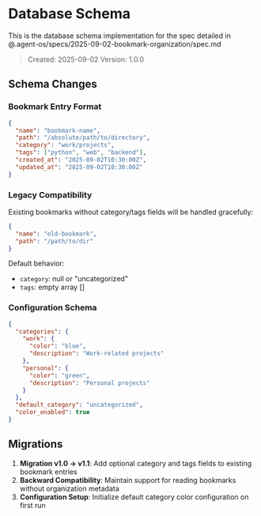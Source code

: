 # Database Schema

This is the database schema implementation for the spec detailed in @.agent-os/specs/2025-09-02-bookmark-organization/spec.md

> Created: 2025-09-02
> Version: 1.0.0

## Schema Changes

### Bookmark Entry Format

```json
{
  "name": "bookmark-name",
  "path": "/absolute/path/to/directory",
  "category": "work/projects",
  "tags": ["python", "web", "backend"],
  "created_at": "2025-09-02T10:30:00Z",
  "updated_at": "2025-09-02T10:30:00Z"
}
```

### Legacy Compatibility

Existing bookmarks without category/tags fields will be handled gracefully:

```json
{
  "name": "old-bookmark",
  "path": "/path/to/dir"
}
```

Default behavior:
- `category`: null or "uncategorized"
- `tags`: empty array []

### Configuration Schema

```json
{
  "categories": {
    "work": {
      "color": "blue",
      "description": "Work-related projects"
    },
    "personal": {
      "color": "green", 
      "description": "Personal projects"
    }
  },
  "default_category": "uncategorized",
  "color_enabled": true
}
```

## Migrations

1. **Migration v1.0 → v1.1**: Add optional category and tags fields to existing bookmark entries
2. **Backward Compatibility**: Maintain support for reading bookmarks without organization metadata
3. **Configuration Setup**: Initialize default category color configuration on first run